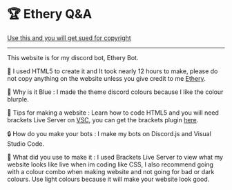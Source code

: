 # 🏆 Ethery Q&A

[Use this and you will get sued for copyright](https://www.cla.co.uk/what-is-copyright#:~:text=Copyright%20is%20one%20of%20the,something%20physical%20can%20be%20owned.)

------------------------------

This website is for my discord bot, Ethery Bot.

📄 I used HTML5 to create it and It took nearly 12 hours to make, please do not copy anything on the website unless you give credit to me [Ethery](https://github.com/EtheryBot).


🌌 Why is it Blue : I made the theme discord colours because I like the colour blurple.

📎 Tips for making a website : Learn how to code HTML5 and you will need brackets Live Server on [VSC](https://code.visualstudio.com), you can get the brackets plugin [here](https://marketplace.visualstudio.com/items?itemName=ms-vscode.brackets-pack).

🔒 How do you make your bots : I make my bots on Discord.js and Visual Studio Code. 

🎲 What did you use to make it : I used Brackets Live Server to view what my website looks like live when im coding like CSS, I also recommend going with a colour combo when making website and not going for bad or dark colours. Use light colours because it will make your website look good.


